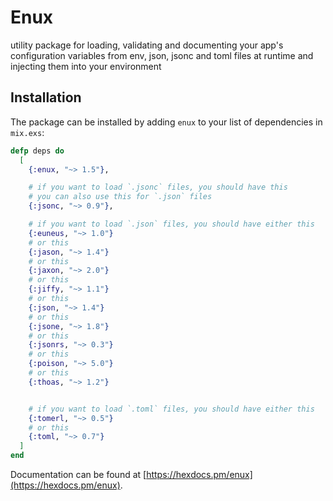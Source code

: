 # Enux

utility package for loading, validating and documenting your app's configuration variables from env, json, jsonc and toml files at runtime and injecting them into your environment

## Installation

The package can be installed by adding `enux` to your list of dependencies in `mix.exs`:

```elixir
defp deps do
  [
    {:enux, "~> 1.5"},

    # if you want to load `.jsonc` files, you should have this
    # you can also use this for `.json` files
    {:jsonc, "~> 0.9"},

    # if you want to load `.json` files, you should have either this
    {:euneus, "~> 1.0"}
    # or this
    {:jason, "~> 1.4"}
    # or this
    {:jaxon, "~> 2.0"}
    # or this
    {:jiffy, "~> 1.1"}
    # or this
    {:json, "~> 1.4"}
    # or this
    {:jsone, "~> 1.8"}
    # or this
    {:jsonrs, "~> 0.3"}
    # or this
    {:poison, "~> 5.0"}
    # or this
    {:thoas, "~> 1.2"}


    # if you want to load `.toml` files, you should have either this
    {:tomerl, "~> 0.5"}
    # or this
    {:toml, "~> 0.7"}
  ]
end
```

Documentation can be found at [https://hexdocs.pm/enux](https://hexdocs.pm/enux).
